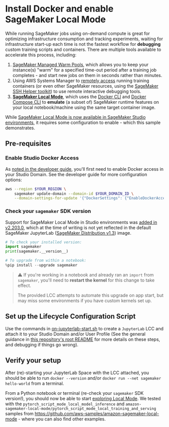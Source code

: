 # Install Docker and enable SageMaker Local Mode

While running SageMaker jobs using on-demand compute is great for optimizing infrastructure consumption and tracking experiments, waiting for infrastructure start-up each time is not the fastest workflow for **debugging** custom training scripts and containers. There are multiple tools available to accelerate this process, including:

1. [SageMaker Managed Warm Pools](https://docs.aws.amazon.com/sagemaker/latest/dg/train-warm-pools.html), which allows you to keep your instance(s) "warm" for a specified time-out period after a training job completes - and start new jobs on them in seconds rather than minutes.
2. Using AWS Systems Manager to [remotely access](https://docs.aws.amazon.com/sagemaker/latest/dg/train-remote-debugging.html) running training containers (or even other SageMaker resources, using the [SageMaker SSH Helper toolkit](https://github.com/aws-samples/sagemaker-ssh-helper)) to use remote interactive debugging tools.
3. **[SageMaker Local Mode](https://docs.aws.amazon.com/sagemaker/latest/dg/studio-updated-local.html)**, which uses the [Docker CLI](https://docs.docker.com/engine/reference/run/) and [Docker Compose CLI](https://docs.docker.com/compose/reference/) to **emulate** (a subset of) SageMaker runtime features on your local notebook/machine using the same target container image.

While [SageMaker Local Mode is now available in SageMaker Studio environments](https://docs.aws.amazon.com/sagemaker/latest/dg/studio-updated-local.html), it requires some configuration to enable - which this sample demonstrates.


## Pre-requisites

### Enable Studio Docker Access

As [noted in the developer guide](https://docs.aws.amazon.com/sagemaker/latest/dg/studio-updated-local.html#studio-updated-local-enable), you'll first need to enable Docker access in your Studio Domain. See the developer guide for more configuration options:

```sh
aws --region $YOUR_REGION \
    sagemaker update-domain --domain-id $YOUR_DOMAIN_ID \
    --domain-settings-for-update '{"DockerSettings": {"EnableDockerAccess": "ENABLED"}}'
```


### Check your `sagemaker` SDK version

Support for SageMaker Local Mode in Studio environments was [added in v2.203.0](https://github.com/aws/sagemaker-python-sdk/blob/master/CHANGELOG.md#v22030-2023-12-28), which at the time of writing is not yet reflected in the default SageMaker JupyterLab ([SageMaker Distribution v1.3](https://github.com/aws/sagemaker-distribution)) image.

```python
# To check your installed version:
import sagemaker
print(sagemaker.__version__)

# To upgrade from within a notebook:
%pip install --upgrade sagemaker
```

> ⚠️ If you're working in a notebook and already ran an `import` from `sagemaker`, you'll need to **restart the kernel** for this change to take effect.
>
> The provided LCC attempts to automate this upgrade on app start, but may miss some environments if you have custom kernels set up.


## Set up the Lifecycle Configuration Script

Use the commands in [on-jupyterlab-start.sh](./on-jupyterlab-start.sh) to create a `JupyterLab` LCC and attach it to your Studio Domain and/or User Profile (See the general guidance in [this repository's root README](../../README.md) for more details on these steps, and debugging if things go wrong).


## Verify your setup

After (re)-starting your JupyterLab Space with the LCC attached, you should be able to run `docker --version` and/or `docker run --net sagemaker hello-world` from a terminal.

From a Python notebook or terminal (re-check your `sagemaker` SDK version!), you should now be able to start [exploring Local Mode](https://sagemaker.readthedocs.io/en/stable/overview.html#local-mode). We tested with the `pytorch_script_mode_local_model_inference` and `amazon-sagemaker-local-mode/pytorch_script_mode_local_training_and_serving` samples from https://github.com/aws-samples/amazon-sagemaker-local-mode - where you can also find other examples.
